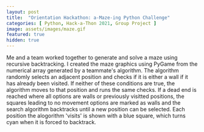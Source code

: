 ```yaml
---
layout: post
title:  "Orientation Hackathon: a-Maze-ing Python Challenge"
categories: [ Python, Hack-a-Thon 2021, Group Project ]
image: assets/images/maze.gif
featured: true
hidden: true
---
```


Me and a team worked together to generate and solve a maze using recursive backtracking. I created the maze graphics using PyGame from the numerical array generated by a teammate's algorithm. The algorithm randomly selects an adjacent position and checks if it is either a wall if it has already been visited. If neither of these conditions are true, the algorithm moves to that position and runs the same checks. If a dead end is reached where all options are walls or previously visitted positions, the squares leading to no movement options are marked as walls and the search algorithm backtracks until a new position can be selected. Each position the alogorithm 'visits' is shown with a blue square, which turns cyan when it is forced to backtrack. 